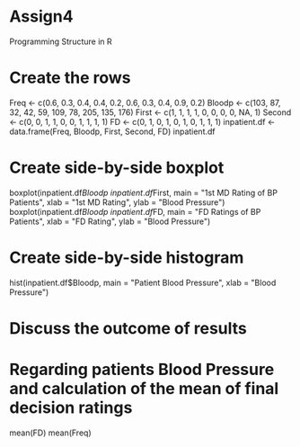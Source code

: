 # Assign4
Programming Structure in R
# Create the rows
Freq <- c(0.6, 0.3, 0.4, 0.4, 0.2, 0.6, 0.3, 0.4, 0.9, 0.2)
Bloodp <- c(103, 87, 32, 42, 59, 109, 78, 205, 135, 176)
First <- c(1, 1, 1, 1, 0, 0, 0, 0, NA, 1)
Second <- c(0, 0, 1, 1, 0, 0, 1, 1, 1, 1)
FD <- c(0, 1, 0, 1, 0, 1, 0, 1, 1, 1)
inpatient.df <- data.frame(Freq, Bloodp, First, Second, FD)
inpatient.df

# Create side-by-side boxplot
boxplot(inpatient.df$Bloodp ~ inpatient.df$First, main = "1st MD Rating of BP Patients", xlab = "1st MD Rating", ylab = "Blood Pressure")
boxplot(inpatient.df$Bloodp ~ inpatient.df$FD, main = "FD Ratings of BP Patients", xlab = "FD Rating", ylab = "Blood Pressure")

# Create side-by-side histogram
hist(inpatient.df$Bloodp, main = "Patient Blood Pressure", xlab = "Blood Pressure")

# Discuss the outcome of results

# Regarding patients Blood Pressure and calculation of the mean of final decision ratings
mean(FD)
mean(Freq)
